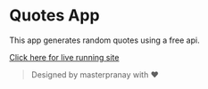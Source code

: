 # Quotes App

<p> This app generates random quotes using a free api.</p>

[Click here for live running site](https://masterpranay1.github.io/quotes-app/)

> Designed by masterpranay with ❤